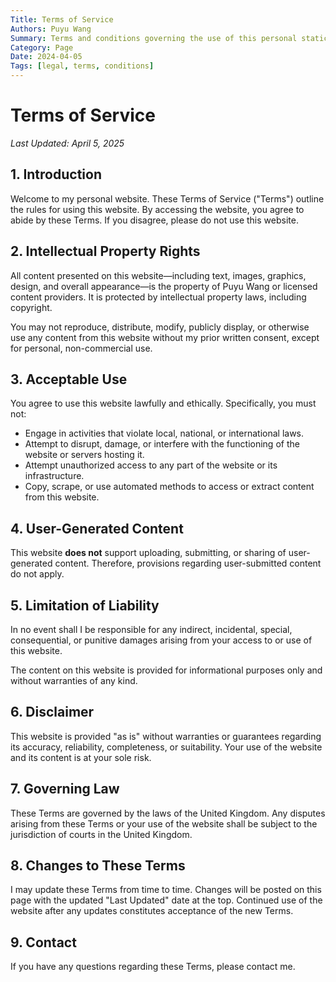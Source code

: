 ```yaml
---
Title: Terms of Service
Authors: Puyu Wang
Summary: Terms and conditions governing the use of this personal static website and its content.
Category: Page
Date: 2024-04-05
Tags: [legal, terms, conditions]
---
```


# Terms of Service

*Last Updated: April 5, 2025*

## 1. Introduction

Welcome to my personal website. These Terms of Service ("Terms") outline the rules for using this website. By accessing the website, you agree to abide by these Terms. If you disagree, please do not use this website.

## 2. Intellectual Property Rights

All content presented on this website—including text, images, graphics, design, and overall appearance—is the property of Puyu Wang or licensed content providers. It is protected by intellectual property laws, including copyright.

You may not reproduce, distribute, modify, publicly display, or otherwise use any content from this website without my prior written consent, except for personal, non-commercial use.

## 3. Acceptable Use

You agree to use this website lawfully and ethically. Specifically, you must not:

- Engage in activities that violate local, national, or international laws.
- Attempt to disrupt, damage, or interfere with the functioning of the website or servers hosting it.
- Attempt unauthorized access to any part of the website or its infrastructure.
- Copy, scrape, or use automated methods to access or extract content from this website.

## 4. User-Generated Content

This website **does not** support uploading, submitting, or sharing of user-generated content. Therefore, provisions regarding user-submitted content do not apply.

## 5. Limitation of Liability

In no event shall I be responsible for any indirect, incidental, special, consequential, or punitive damages arising from your access to or use of this website.

The content on this website is provided for informational purposes only and without warranties of any kind.

## 6. Disclaimer

This website is provided "as is" without warranties or guarantees regarding its accuracy, reliability, completeness, or suitability. Your use of the website and its content is at your sole risk.

## 7. Governing Law

These Terms are governed by the laws of the United Kingdom. Any disputes arising from these Terms or your use of the website shall be subject to the jurisdiction of courts in the United Kingdom.

## 8. Changes to These Terms

I may update these Terms from time to time. Changes will be posted on this page with the updated "Last Updated" date at the top. Continued use of the website after any updates constitutes acceptance of the new Terms.

## 9. Contact

If you have any questions regarding these Terms, please contact me. 
